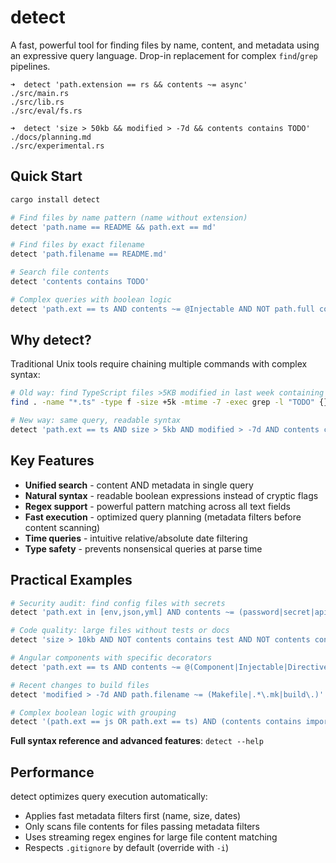 # detect

A fast, powerful tool for finding files by name, content, and metadata using an expressive query language. Drop-in replacement for complex `find`/`grep` pipelines.

```shell
➜  detect 'path.extension == rs && contents ~= async'
./src/main.rs
./src/lib.rs
./src/eval/fs.rs

➜  detect 'size > 50kb && modified > -7d && contents contains TODO'
./docs/planning.md
./src/experimental.rs
```

## Quick Start

```bash
cargo install detect

# Find files by name pattern (name without extension)
detect 'path.name == README && path.ext == md'

# Find files by exact filename  
detect 'path.filename == README.md'

# Search file contents
detect 'contents contains TODO'

# Complex queries with boolean logic
detect 'path.ext == ts AND contents ~= @Injectable AND NOT path.full contains test'
```

## Why detect?

Traditional Unix tools require chaining multiple commands with complex syntax:

```bash
# Old way: find TypeScript files >5KB modified in last week containing TODO
find . -name "*.ts" -type f -size +5k -mtime -7 -exec grep -l "TODO" {} \;

# New way: same query, readable syntax
detect 'path.ext == ts AND size > 5kb AND modified > -7d AND contents contains TODO'
```

## Key Features

- **Unified search** - content AND metadata in single query
- **Natural syntax** - readable boolean expressions instead of cryptic flags  
- **Regex support** - powerful pattern matching across all text fields
- **Fast execution** - optimized query planning (metadata filters before content scanning)
- **Time queries** - intuitive relative/absolute date filtering
- **Type safety** - prevents nonsensical queries at parse time

## Practical Examples

```bash
# Security audit: find config files with secrets
detect 'path.ext in [env,json,yml] AND contents ~= (password|secret|api_key)'

# Code quality: large files without tests or docs
detect 'size > 10kb AND NOT contents contains test AND NOT contents contains TODO'

# Angular components with specific decorators
detect 'path.ext == ts AND contents ~= @(Component|Injectable|Directive)'

# Recent changes to build files
detect 'modified > -7d AND path.filename ~= (Makefile|.*\.mk|build\.)'

# Complex boolean logic with grouping
detect '(path.ext == js OR path.ext == ts) AND (contents contains import OR contents contains require) AND size > 1kb'
```

**Full syntax reference and advanced features**: `detect --help`

## Performance

detect optimizes query execution automatically:
- Applies fast metadata filters first (name, size, dates)
- Only scans file contents for files passing metadata filters
- Uses streaming regex engines for large file content matching
- Respects `.gitignore` by default (override with `-i`)